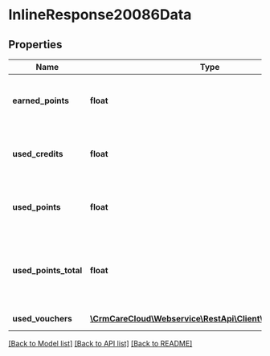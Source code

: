 # InlineResponse20086Data

## Properties
Name | Type | Description | Notes
------------ | ------------- | ------------- | -------------
**earned_points** | **float** | Amount of earned points of the purchase. | [optional] 
**used_credits** | **float** | Amount of credits used to pay of the purchase | [optional] 
**used_points** | **float** | Amount of points used to pay of the purchase | [optional] 
**used_points_total** | **float** | Amount of points used to pay and used in vouchers of the purchase | [optional] 
**used_vouchers** | [**\CrmCareCloud\Webservice\RestApi\Client\Model\Voucher[]**](Voucher.md) | List of used vouchers | [optional] 

[[Back to Model list]](../../README.md#documentation-for-models) [[Back to API list]](../../README.md#documentation-for-api-endpoints) [[Back to README]](../../README.md)

